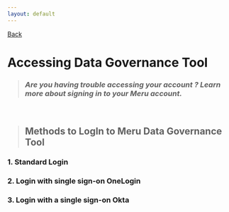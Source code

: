 ```yaml
---
layout: default
---
```


[Back](../../GetStarted.md)

# Accessing Data Governance Tool

> ### *Are you having trouble accessing your account ? Learn more about signing in to your Meru account.*
&nbsp;

> ## Methods to LogIn to Meru Data Governance Tool

### **1. Standard Login**
### **2. Login with single sign-on OneLogin**
### **3. Login with a single sign-on Okta**

&nbsp;
